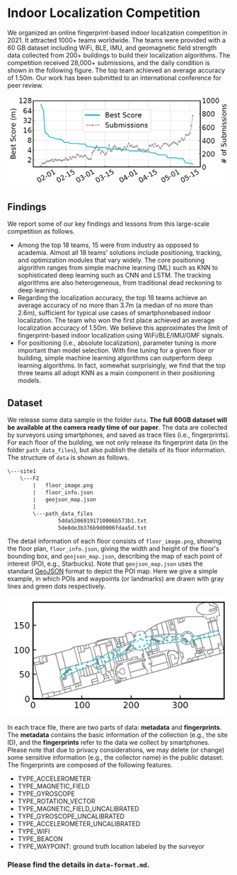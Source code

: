 # Indoor Localization Competition

We organized an online fingerprint-based indoor localization competition in 2021. It attracted 1000+ teams worldwide. The teams were provided with a 60 GB dataset including WiFi, BLE, IMU, and geomagnetic field strength data collected from 200+ buildings to build their localization algorithms. The competition received 28,000+ submissions, and the daily condition is shown in the following figure. The top team achieved an average accuracy of 1.50m. Our work has been submitted to an international conference for peer review.

![report](figure/report.png)

## Findings

We report some of our key findings and lessons from this large-scale competition as follows.

- Among the top 18 teams, 15 were from industry as opposed to academia. Almost all 18 teams' solutions include positioning, tracking, and optimization modules that vary widely. The core positioning algorithm ranges from simple machine learning (ML) such as KNN to sophisticated deep learning such as CNN and LSTM. The tracking algorithms are also heterogeneous, from traditional dead reckoning to deep learning.
- Regarding the localization accuracy, the top 18 teams achieve an average accuracy of no more than 3.7m (a median of no more than 2.6m), sufficient for typical use cases of smartphonebased indoor localization. The team who won the first place achieved an average localization accuracy of 1.50m. We believe this approximates the limit of fingerprint-based indoor localization using WiFi/BLE/IMU/GMF signals.
- For positioning (i.e., absolute localization), parameter tuning is more important than model selection. With fine tuning for a given floor or building, simple machine learning algorithms can outperform deep learning algorithms. In fact, somewhat surprisingly, we find that the top three teams all adopt KNN as a main component in their positioning models.

## Dataset

We release some data sample in the folder `data`. **The full 60GB dataset will be available at the camera ready time of our paper**. The data are collected by surveyors using smartphones, and saved as trace files (i.e., fingerprints). For each floor of the building, we not only release its fingerprint data (in the folder `path_data_files`), but also publish the details of its floor information. The structure of `data` is shown as follows.

```
\---site1
    \---F2
        |   floor_image.png
        |   floor_info.json
        |   geojson_map.json
        |
        \---path_data_files
                5dda52069191710006b573b1.txt
                5de8de3b376b9d0006fdaa5d.txt
```

The detail information of each floor consists of  `floor_image.png`, showing the floor plan, `floor_info.json`, giving the width and height of the floor's bounding box, and `geojson_map.json`, describing the map of each point of interest (POI, e.g., Starbucks). Note that `geojson_map.json` uses the standard [GeoJSON](https://geojson.org) format to depict the POI map. Here we give a simple example, in which POIs and waypoints (or landmarks) are drawn with gray lines and green dots respectively.

![geojson](figure/geojson.png)

In each trace file, there are two parts of data: **metadata** and **fingerprints**. The **metadata** contains the basic information of the collection (e.g., the site ID), and the **fingerprints** refer to the data we collect by smartphones. Please note that due to privacy considerations, we may delete (or change) some sensitive information (e.g., the collector name) in the public dataset. The fingerprints are composed of the following features.

- TYPE_ACCELEROMETER
- TYPE_MAGNETIC_FIELD
- TYPE_GYROSCOPE
- TYPE_ROTATION_VECTOR
- TYPE_MAGNETIC_FIELD_UNCALIBRATED
- TYPE_GYROSCOPE_UNCALIBRATED
- TYPE_ACCELEROMETER_UNCALIBRATED
- TYPE_WIFI
- TYPE_BEACON
- TYPE_WAYPOINT: ground truth location labeled by the surveyor

### Please find the details in `data-format.md`.


